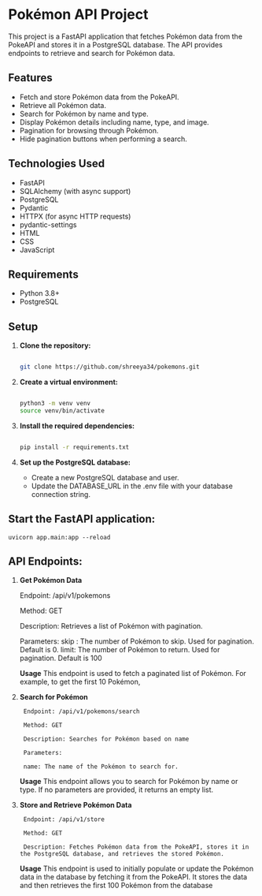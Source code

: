 # Pokémon API Project

This project is a FastAPI application that fetches Pokémon data from the PokeAPI and stores it in a PostgreSQL database. The API provides endpoints to retrieve and search for Pokémon data.

## Features

- Fetch and store Pokémon data from the PokeAPI.
- Retrieve all Pokémon data.
- Search for Pokémon by name and type.
- Display Pokémon details including name, type, and image.
- Pagination for browsing through Pokémon.
- Hide pagination buttons when performing a search.

## Technologies Used

- FastAPI
- SQLAlchemy (with async support)
- PostgreSQL
- Pydantic
- HTTPX (for async HTTP requests)
- pydantic-settings
- HTML
- CSS
- JavaScript

## Requirements

- Python 3.8+
- PostgreSQL

## Setup

1. **Clone the repository:**

   ```sh
   
   git clone https://github.com/shreeya34/pokemons.git

   ```

2. **Create a virtual environment:**
    
    ```sh

    python3 -m venv venv
    source venv/bin/activate

    ```

3. **Install the required dependencies:**

    ```sh

    pip install -r requirements.txt

    ```
4. **Set up the PostgreSQL database:**

    - Create a new PostgreSQL database and user.
    - Update the DATABASE_URL in the .env file with your database connection string.

## Start the FastAPI application:

    uvicorn app.main:app --reload

## API Endpoints:

1. **Get Pokémon Data**

    Endpoint: /api/v1/pokemons

    Method: GET

    Description: Retrieves a list of Pokémon with pagination.

    Parameters:
                skip : The number of Pokémon to skip. Used for pagination. Default is 0.
                limit: The number of Pokémon to return. Used for pagination. Default is 100

    **Usage** 
        This endpoint is used to fetch a paginated list of Pokémon. For example, to get the first 10 Pokémon,

2. **Search for Pokémon**

        Endpoint: /api/v1/pokemons/search

        Method: GET

        Description: Searches for Pokémon based on name 

        Parameters:

        name: The name of the Pokémon to search for.

    **Usage**
            This endpoint allows you to search for Pokémon by name or type. If no parameters are provided, it returns an empty list.

3. **Store and Retrieve Pokémon Data**

        Endpoint: /api/v1/store

        Method: GET

        Description: Fetches Pokémon data from the PokeAPI, stores it in the PostgreSQL database, and retrieves the stored Pokémon.

    **Usage**
            This endpoint is used to initially populate or update the Pokémon data in the database by fetching it from the PokeAPI. It stores the data and then retrieves the first 100 Pokémon from the database